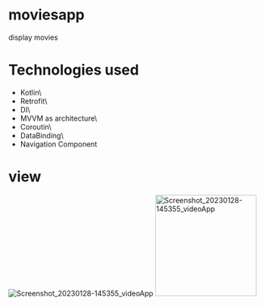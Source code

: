 # moviesapp
display movies
# Technologies used
- Kotlin\
- Retrofit\
- DI\
- MVVM as architecture\
- Coroutin\
- DataBinding\
- Navigation Component
# view
![Screenshot_20230128-145355_videoApp](https://user-images.githubusercontent.com/67799939/215267617-a4b2d0fa-a3ba-4663-8f29-da85ae2cd4da.jpg)
<img width="200" alt="Screenshot_20230128-145355_videoApp" src="https://user-images.githubusercontent.com/67799939/215267617-a4b2d0fa-a3ba-4663-8f29-da85ae2cd4da.jpg">

